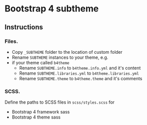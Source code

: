 # Bootstrap 4 subtheme

## Instructions

### Files.

* Copy `_SUBTHEME` folder to the location of custom folder
* Rename `SUBTHEME` instances to your theme, e.g. 
* if your theme called `b4theme`
  * Rename `SUBTHEME.info` to `b4theme.info.yml` and it's content
  * Rename `SUBTHEME.libraries.yml` to `b4theme.libraries.yml`
  * Rename `SUBTHEME.theme` to `b4theme.theme` and it's comments

### SCSS.

Define the paths to SCSS files in `scss/styles.scss` for 

* Bootstrap 4 framework sass
* Bootstrap 4 theme sass
